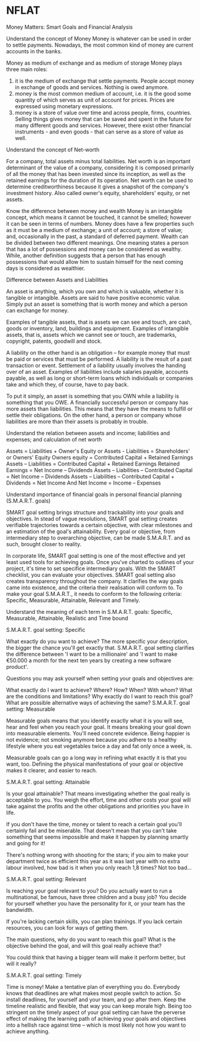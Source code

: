 # NFLAT

Money Matters: Smart Goals and Financial Analysis

Understand the concept of Money
Money is whatever can be used in order to settle payments. Nowadays, the most common kind of money are current accounts in the banks.

Money as medium of exchange and as medium of storage
Money plays three main roles:
1. it is the medium of exchange that settle payments. People accept money in exchange of goods and services. Nothing is owed anymore. 
2. money is the most common medium of account, i.e. it is the good some quantity of which serves as unit of account for prices. Prices are expressed using monetary expressions.
3. money is a store of value over time and across people, firms, countries. Selling things gives money that can be saved and spent in the future for many different goods and services. However, there exist other financial instruments - and even goods - that can serve as a store of value as well.

Understand the concept of Net-worth

For a company, total assets minus total liabilities. Net worth is an important determinant of the value of a company, considering it is composed primarily of all the money that has been invested since its inception, as well as the retained earnings for the duration of its operation. Net worth can be used to determine creditworthiness because it gives a snapshot of the company's investment history. Also called owner's equity, shareholders' equity, or net assets.

Know the difference between money and wealth
Money is an intangible concept, which means it cannot be touched, it cannot be smelled; however it can be seen in terms of numbers. Money does have a few properties such as it must be a medium of exchange; a unit of account; a store of value; and, occasionally in the past, a standard of deferred payment. Wealth can be divided between two different meanings. One meaning states a person that has a lot of possessions and money can be considered as wealthy. While, another definition suggests that a person that has enough possessions that would allow him to sustain himself for the next coming days is considered as wealthier.

Difference between Assets and Liabilities

An asset is anything, which you own and which is valuable, whether it is tangible or intangible. Assets are said to have positive economic value. Simply put an asset is something that is worth money and which a person can exchange for money.

Examples of tangible assets, that is assets we can see and touch, are cash, goods or inventory, land, buildings and equipment. Examples of intangible assets, that is, assets which we cannot see or touch, are trademarks, copyright, patents, goodwill and stock.

A liability on the other hand is an obligation – for example money that must be paid or services that must be performed. A liability is the result of a past transaction or event. Settlement of a liability usually involves the handing over of an asset. Examples of liabilities include salaries payable, accounts payable, as well as long or short-term loans which individuals or companies take and which they, of course, have to pay back.

To put it simply, an asset is something that you OWN while a liability is something that you OWE.
A financially successful person or company has more assets than liabilities. This means that they have the means to fulfill or settle their obligations. On the other hand, a person or company whose liabilities are more than their assets is probably in trouble.

Understand the relation between assets and income; liabilities and expenses; and calculation of net worth

Assets = Liabilities + Owner's Equity or Assets - Liabilities = Shareholders' or Owners' Equity
Owners equity = Contributed Capital + Retained Earnings
Assets – Liabilities = Contributed Capital + Retained Earnings
Retained Earnings = Net Income – Dividends
Assets – Liabilities – Contributed Capital = Net Income – Dividends
Assets – Liabilities – Contributed Capital + Dividends = Net Income 
And Net Income = Income – Expenses

Understand importance of financial goals in personal financial planning (S.M.A.R.T. goals)

SMART goal setting brings structure and trackability into your goals and objectives. In stead of vague resolutions, SMART goal setting creates verifiable trajectories towards a certain objective, with clear milestones and an estimation of the goal's attainability. Every goal or objective, from intermediary step to overarching objective, can be made S.M.A.R.T. and as such, brought closer to reality.

In corporate life, SMART goal setting is one of the most effective and yet least used tools for achieving goals. Once you've charted to outlines of your project, it's time to set specifice intermediary goals. With the SMART checklist, you can evaluate your objectives. SMART goal setting also creates transparency throughout the company. It clarifies the way goals came into existence, and the criteria their realisation will conform to. To make your goal S.M.A.R.T., it needs to conform to the following criteria: Specific, Measurable, Attainable, Relevant and Timely.

Understand the meaning of each term in S.M.A.R.T. goals: Specific, Measurable, Attainable, Realistic and Time bound

S.M.A.R.T. goal setting: Specific

What exactly do you want to achieve? The more specific your description, the bigger the chance you'll get exactly that. S.M.A.R.T. goal setting clarifies the difference between 'I want to be a millionaire' and 'I want to make €50.000 a month for the next ten years by creating a new software product'.

Questions you may ask yourself when setting your goals and objectives are:

What exactly do I want to achieve?
Where?
How?
When?
With whom?
What are the conditions and limitations?
Why exactly do I want to reach this goal? What are possible alternative ways of achieving the same?
S.M.A.R.T. goal setting: Measurable

Measurable goals means that you identify exactly what it is you will see, hear and feel when you reach your goal. It means breaking your goal down into measurable elements. You'll need concrete evidence. Being happier is not evidence; not smoking anymore because you adhere to a healthy lifestyle where you eat vegetables twice a day and fat only once a week, is.

Measurable goals can go a long way in refining what exactly it is that you want, too. Defining the physical manifestations of your goal or objective makes it clearer, and easier to reach.

S.M.A.R.T. goal setting: Attainable

Is your goal attainable? That means investigating whether the goal really is acceptable to you. You weigh the effort, time and other costs your goal will take against the profits and the other obligations and priorities you have in life.

If you don't have the time, money or talent to reach a certain goal you'll certainly fail and be miserable. That doesn't mean that you can't take something that seems impossible and make it happen by planning smartly and going for it!

There's nothing wrong with shooting for the stars; if you aim to make your department twice as efficient this year as it was last year with no extra labour involved, how bad is it when you only reach 1,8 times? Not too bad...

S.M.A.R.T. goal setting: Relevant

Is reaching your goal relevant to you? Do you actually want to run a multinational, be famous, have three children and a busy job? You decide for yourself whether you have the personality for it, or your team has the bandwidth.

If you're lacking certain skills, you can plan trainings. If you lack certain resources, you can look for ways of getting them.

The main questions, why do you want to reach this goal? What is the objective behind the goal, and will this goal really achieve that?

You could think that having a bigger team will make it perform better, but will it really?

S.M.A.R.T. goal setting: Timely

Time is money! Make a tentative plan of everything you do. Everybody knows that deadlines are what makes most people switch to action. So install deadlines, for yourself and your team, and go after them. Keep the timeline realistic and flexible, that way you can keep morale high. Being too stringent on the timely aspect of your goal setting can have the perverse effect of making the learning path of achieving your goals and objectives into a hellish race against time – which is most likely not how you want to achieve anything.
